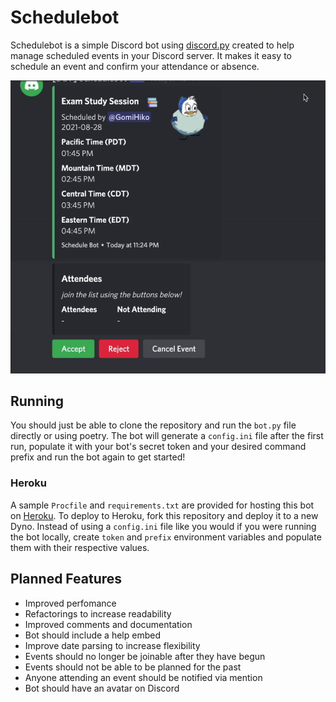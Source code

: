 # Schedulebot
Schedulebot is a simple Discord bot using [discord.py](https://github.com/Rapptz/discord.py) created to help manage scheduled events in your Discord server. It makes it easy to schedule an event and confirm your attendance or absence.

![enter image description here](docs/demo.gif)

## Running
You should just be able to clone the repository and run the `bot.py` file directly or using poetry. The bot will generate a `config.ini` file after the first run, populate it with your bot's secret token and your desired command prefix and run the bot again to get started!

### Heroku
A sample `Procfile` and `requirements.txt` are provided for hosting this bot on [Heroku](https://heroku.com). To deploy to Heroku, fork this repository and deploy it to a new Dyno. Instead of using a `config.ini` file like you would if you were running the bot locally, create `token` and `prefix` environment variables and populate them with their respective values.

## Planned Features

 - Improved perfomance
 - Refactorings to increase readability
 - Improved comments and documentation
 - Bot should include a help embed
 - Improve date parsing to increase flexibility
 - Events should no longer be joinable after they have begun
 - Events should not be able to be planned for the past
 - Anyone attending an event should be notified via mention
 - Bot should have an avatar on Discord

